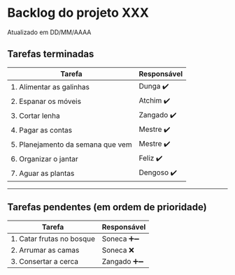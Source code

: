 # Backlog do projeto XXX
Atualizado em DD/MM/AAAA

## Tarefas terminadas

| Tarefa      | Responsável |
| ----------- | ----------- |
| 1. Alimentar as galinhas      | Dunga  ✔️     |
| 2. Espanar os móveis   | Atchim ✔️       |
| 3. Cortar lenha   | Zangado ✔️       |
| 4. Pagar as contas   | Mestre ✔️       |
| 5. Planejamento da semana que vem   | Mestre ✔️       |
| 6. Organizar o jantar   | Feliz ✔️       |
| 7. Aguar as plantas   | Dengoso  ✔️      |
----

## Tarefas pendentes (em ordem de prioridade)

| Tarefa      | Responsável |
| ----------- | ----------- |
| 1. Catar frutas no bosque      | Soneca ➕➖     |
| 2. Arrumar as camas   | Soneca  ❌    |
| 3. Consertar a cerca | Zangado  ➕➖ | 
